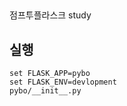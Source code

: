 ## 
 점프투플라스크 study
 
## 실행
    set FLASK_APP=pybo
    set FLASK_ENV=devlopment
    pybo/__init__.py

